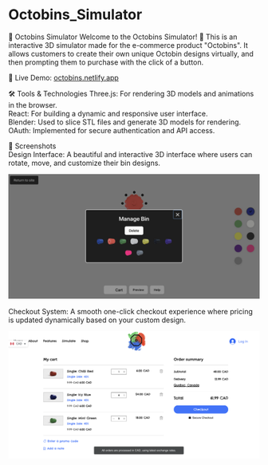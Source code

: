 # Octobins_Simulator

🧩 Octobins Simulator
Welcome to the Octobins Simulator! 🎉 This is an interactive 3D simulator made for the e-commerce product "Octobins". It allows customers to create their own unique Octobin designs virtually, and then prompting them to purchase with the click of a button.  

🔗 Live Demo: [octobins.netlify.app](octobins.netlify.app) 

🛠️ Tools & Technologies
Three.js: For rendering 3D models and animations in the browser.  
React: For building a dynamic and responsive user interface.  
Blender: Used to slice STL files and generate 3D models for rendering.  
OAuth: Implemented for secure authentication and API access.  

📸 Screenshots  
Design Interface: A beautiful and interactive 3D interface where users can rotate, move, and customize their bin designs.  

![Simulator](imgs_for_readme/simulator.png)  

Checkout System: A smooth one-click checkout experience where pricing is updated dynamically based on your custom design.  

![Checkout](imgs_for_readme/checkout.png)  
